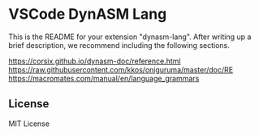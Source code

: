# VSCode DynASM Lang

This is the README for your extension "dynasm-lang". After writing up a brief description, we recommend including the following sections.

https://corsix.github.io/dynasm-doc/reference.html
https://raw.githubusercontent.com/kkos/oniguruma/master/doc/RE
https://macromates.com/manual/en/language_grammars

## License
MIT License